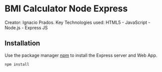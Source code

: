 # BMI Calculator Node Express
 Creator: Ignacio Prados.
 Key Technologies used: HTML5 - JavaScript - Node.js - Express JS

 ## Installation

Use the package manager [npm](https://www.npmjs.com/) to install the Express server and Web App.

```bash
npm install
```
